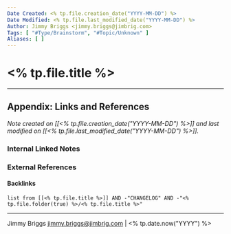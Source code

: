 ```yaml
---
Date Created: <% tp.file.creation_date("YYYY-MM-DD") %>
Date Modified: <% tp.file.last_modified_date("YYYY-MM-DD") %>
Author: Jimmy Briggs <jimmy.briggs@jimbrig.com>
Tags: [ "#Type/Brainstorm", "#Topic/Unknown" ]
Aliases: [ ]
---
```


# <% tp.file.title %>



***

## Appendix: Links and References

*Note created on [[<% tp.file.creation_date("YYYY-MM-DD") %>]] and last modified on [[<% tp.file.last_modified_date("YYYY-MM-DD") %>]].*

### Internal Linked Notes

### External References

#### Backlinks

```dataview
list from [[<% tp.file.title %>]] AND -"CHANGELOG" AND -"<% tp.file.folder(true) %>/<% tp.file.title %>"
```


***

Jimmy Briggs <jimmy.briggs@jimbrig.com> | <% tp.date.now("YYYY") %>